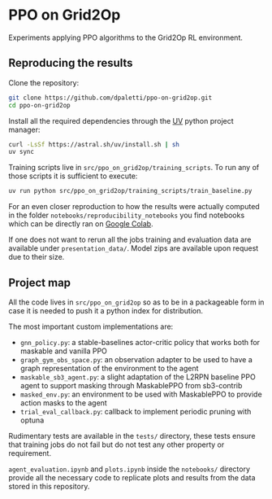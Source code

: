 # PPO on Grid2Op
Experiments applying PPO algorithms to the Grid2Op RL environment.

## Reproducing the results
Clone the repository:
```bash
git clone https://github.com/dpaletti/ppo-on-grid2op.git
cd ppo-on-grid2op
```

Install all the required dependencies through the [UV](https://docs.astral.sh/uv/) python project manager:
```bash
curl -LsSf https://astral.sh/uv/install.sh | sh
uv sync
```

Training scripts live in `src/ppo_on_grid2op/training_scripts`. To run any of those scripts it is sufficient to execute:
```bash
uv run python src/ppo_on_grid2op/training_scripts/train_baseline.py
```

For an even closer reproduction to how the results were actually computed in the folder `notebooks/reproducibility_notebooks` you find notebooks which can be directly ran on [Google Colab](https://colab.research.google.com/).


If one does not want to rerun all the jobs training and evaluation data are available under `presentation_data/`. Model zips are available upon request due to their size.

## Project map
All the code lives in `src/ppo_on_grid2op` so as to be in a packageable form in case it is needed to push it a python index for distribution.

The most important custom implementations are:
- `gnn_policy.py`: a stable-baselines actor-critic policy that works both for maskable and vanilla PPO
- `graph_gym_obs_space.py`: an observation adapter to be used to have a graph representation of the environment to the agent
- `maskable_sb3_agent.py`: a slight adaptation of the L2RPN baseline PPO agent to support masking through MaskablePPO from sb3-contrib
- `masked_env.py`: an environment to be used with MaskablePPO to provide action masks to the agent
- `trial_eval_callback.py`: callback to implement periodic pruning with optuna

Rudimentary tests are available in the `tests/` directory, these tests ensure that training jobs do not fail but do not test any other property or requirement.

`agent_evaluation.ipynb` and `plots.ipynb` inside the `notebooks/` directory provide all the necessary code to replicate plots and results from the data stored in this repository.